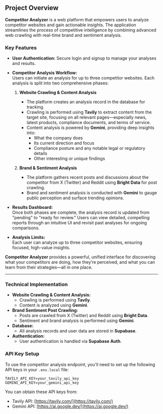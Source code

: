 ## Project Overview

**Competitor Analyzer** is a web platform that empowers users to analyze competitor websites and gain actionable insights. The application streamlines the process of competitive intelligence by combining advanced web crawling with real-time brand and sentiment analysis.

### Key Features

- **User Authentication:** Secure login and signup to manage your analyses and results.
- **Competitor Analysis Workflow:**  
  Users can initiate an analysis for up to three competitor websites. Each analysis is split into two comprehensive phases:

  1. **Website Crawling & Content Analysis**

     - The platform creates an analysis record in the database for tracking.
     - Crawling is performed using **Tavily** to extract content from the target site, focusing on all relevant pages—especially news, latest products, compliance documents, and terms of service.
     - Content analysis is powered by **Gemini**, providing deep insights into:
       - What the company does
       - Its current direction and focus
       - Compliance posture and any notable legal or regulatory details
       - Other interesting or unique findings

  2. **Brand & Sentiment Analysis**
     - The platform gathers recent posts and discussions about the competitor from X (Twitter) and Reddit using **Bright Data** for post crawling.
     - Brand and sentiment analysis is conducted with **Gemini** to gauge public perception and surface trending opinions.

- **Results Dashboard:**  
  Once both phases are complete, the analysis record is updated from "pending" to "ready for review." Users can view detailed, compelling reports through an intuitive UI and revisit past analyses for ongoing comparisons.

- **Analysis Limits:**  
  Each user can analyze up to three competitor websites, ensuring focused, high-value insights.

**Competitor Analyzer** provides a powerful, unified interface for discovering what your competitors are doing, how they’re perceived, and what you can learn from their strategies—all in one place.

---

### Technical Implementation

- **Website Crawling & Content Analysis:**
  - Crawling is performed using **Tavily**.
  - Content is analyzed using **Gemini**.
- **Brand Sentiment Post Crawling:**
  - Posts are crawled from X (Twitter) and Reddit using **Bright Data**.
  - Sentiment and brand analysis is performed using **Gemini**.
- **Database:**
  - All analysis records and user data are stored in **Supabase**.
- **Authentication:**
  - User authentication is handled via **Supabase Auth**.

### API Key Setup

To use the competitor analysis endpoint, you'll need to set up the following API keys in your `.env.local` file:

```
TAVILY_API_KEY=your_tavily_api_key
GEMINI_API_KEY=your_gemini_api_key
```

You can obtain these API keys from:
- Tavily API: [https://tavily.com/](https://tavily.com/)
- Gemini API: [https://ai.google.dev/](https://ai.google.dev/)
